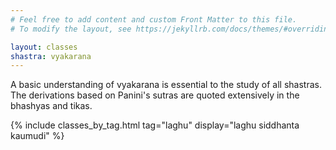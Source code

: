 ```yaml
---
# Feel free to add content and custom Front Matter to this file.
# To modify the layout, see https://jekyllrb.com/docs/themes/#overriding-theme-defaults

layout: classes
shastra: vyakarana
---
```


A basic understanding of vyakarana is essential to the study of all shastras. The derivations based on Panini's sutras are quoted extensively in the bhashyas and tikas.

{% include classes_by_tag.html tag="laghu" display="laghu siddhanta kaumudi" %}

